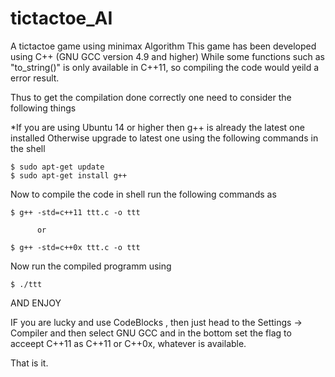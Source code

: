 # tictactoe_AI
A tictactoe game using minimax Algorithm
This game has been developed using C++ (GNU GCC version 4.9 and higher)
While some functions such as "to_string()" is only available in C++11, so compiling the code would yeild a error result.

Thus to get the compilation done correctly one need to consider the following things

*If you are using Ubuntu 14 or higher then g++ is already the latest one installed 
 Otherwise upgrade to latest one using the following commands in the shell
```
$ sudo apt-get update
$ sudo apt-get install g++
```
Now to compile the code in shell run the following commands as

```
$ g++ -std=c++11 ttt.c -o ttt
```
          or
 ```         
$ g++ -std=c++0x ttt.c -o ttt
```
Now run the compiled programm using 
```
$ ./ttt
```
AND ENJOY

IF you are lucky and use CodeBlocks , then just head to the Settings -> Compiler and then select GNU GCC and in the bottom set the flag to acceept C++11 as C++11 or C++0x, whatever is available. 

That is it.
